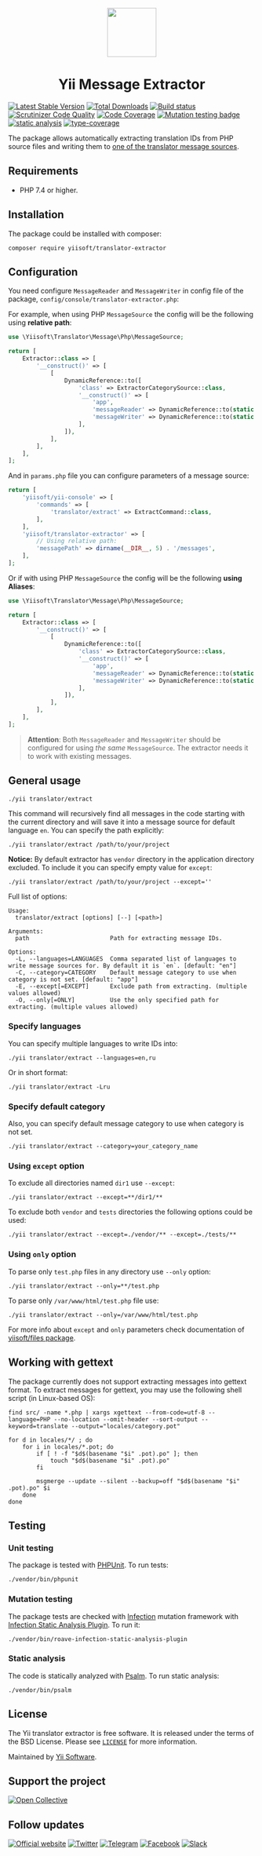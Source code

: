 <p align="center">
    <a href="https://github.com/yiisoft" target="_blank">
        <img src="https://yiisoft.github.io/docs/images/yii_logo.svg" height="100px">
    </a>
</p>
<h1 align="center">Yii Message Extractor</h1>

[![Latest Stable Version](https://poser.pugx.org/yiisoft/translator-extractor/v/stable.png)](https://packagist.org/packages/yiisoft/translator-extractor)
[![Total Downloads](https://poser.pugx.org/yiisoft/translator-extractor/downloads.png)](https://packagist.org/packages/yiisoft/translator-extractor)
[![Build status](https://github.com/yiisoft/translator-extractor/workflows/build/badge.svg)](https://github.com/yiisoft/translator-extractor/actions?query=workflow%3Abuild)
[![Scrutinizer Code Quality](https://scrutinizer-ci.com/g/yiisoft/translator-extractor/badges/quality-score.png?b=master)](https://scrutinizer-ci.com/g/yiisoft/translator-extractor/?branch=master)
[![Code Coverage](https://scrutinizer-ci.com/g/yiisoft/translator-extractor/badges/coverage.png?b=master)](https://scrutinizer-ci.com/g/yiisoft/translator-extractor/?branch=master)
[![Mutation testing badge](https://img.shields.io/endpoint?style=flat&url=https%3A%2F%2Fbadge-api.stryker-mutator.io%2Fgithub.com%2Fyiisoft%2Ftranslator-extractor%2Fmaster)](https://dashboard.stryker-mutator.io/reports/github.com/yiisoft/translator-extractor/master)
[![static analysis](https://github.com/yiisoft/translator-extractor/workflows/static%20analysis/badge.svg)](https://github.com/yiisoft/translator-extractor/actions?query=workflow%3A%22static+analysis%22)
[![type-coverage](https://shepherd.dev/github/yiisoft/translator-extractor/coverage.svg)](https://shepherd.dev/github/yiisoft/translator-extractor)

The package allows automatically extracting translation IDs from PHP source files and writing them to
[one of the translator message sources](https://github.com/yiisoft/translator#message-sources).

## Requirements

- PHP 7.4 or higher.

## Installation

The package could be installed with composer:

```shell
composer require yiisoft/translator-extractor
```

## Configuration

You need configure `MessageReader` and `MessageWriter` in config file of the package, `config/console/translator-extractor.php`:

For example, when using PHP `MessageSource` the config will be the following using **relative path**:

```php
use \Yiisoft\Translator\Message\Php\MessageSource;

return [
    Extractor::class => [
        '__construct()' => [
            [
                DynamicReference::to([
                    'class' => ExtractorCategorySource::class,
                    '__construct()' => [
                        'app',
                        'messageReader' => DynamicReference::to(static fn () => new MessageSource($params['yiisoft/translator-extractor']['messagePath'])),
                        'messageWriter' => DynamicReference::to(static fn () => new MessageSource($params['yiisoft/translator-extractor']['messagePath'])),
                    ],
                ]),
            ],
        ],
    ],
];
```

And in `params.php` file you can configure parameters of a message source:

```php
return [
    'yiisoft/yii-console' => [
        'commands' => [
            'translator/extract' => ExtractCommand::class,
        ],
    ],
    'yiisoft/translator-extractor' => [
        // Using relative path:
        'messagePath' => dirname(__DIR__, 5) . '/messages',
    ],
];
```

Or if with using  PHP `MessageSource` the config will be the following **using Aliases**:

```php
use \Yiisoft\Translator\Message\Php\MessageSource;

return [
    Extractor::class => [
        '__construct()' => [
            [
                DynamicReference::to([
                    'class' => ExtractorCategorySource::class,
                    '__construct()' => [
                        'app',
                        'messageReader' => DynamicReference::to(static fn (Aliases $aliases) => new MessageSource($aliases->get('@message'))),
                        'messageWriter' => DynamicReference::to(static fn (Aliases $aliases) => new MessageSource($aliases->get('@message'))),
                    ],
                ]),
            ],
        ],
    ],
];
```


> **Attention**: Both `MessageReader` and `MessageWriter` should be configured for using _the same_ `MessageSource`. The extractor needs it to work with existing messages.

## General usage

```shell
./yii translator/extract
```

This command will recursively find all messages in the code starting with the current directory and will save it into
a message source for default language `en`. You can specify the path explicitly:

```shell
./yii translator/extract /path/to/your/project
```

**Notice:** By default extractor has `vendor` directory in the application directory excluded. To include it you can specify empty value for `except`:
```shell
./yii translator/extract /path/to/your/project --except=''
```

Full list of options:

```shell
Usage:
  translator/extract [options] [--] [<path>]

Arguments:
  path                       Path for extracting message IDs.

Options:
  -L, --languages=LANGUAGES  Comma separated list of languages to write message sources for. By default it is `en`. [default: "en"]
  -C, --category=CATEGORY    Default message category to use when category is not set. [default: "app"]
  -E, --except[=EXCEPT]      Exclude path from extracting. (multiple values allowed)
  -O, --only[=ONLY]          Use the only specified path for extracting. (multiple values allowed)

```


### Specify languages

You can specify multiple languages to write IDs into:

```shell
./yii translator/extract --languages=en,ru
```

Or in short format:

```shell
./yii translator/extract -Lru
```


### Specify default category

Also, you can specify default message category to use when category is not set.

```shell
./yii translator/extract --category=your_category_name
```


### Using `except` option

To exclude all directories named `dir1` use `--except`:

```shell
./yii translator/extract --except=**/dir1/**
```

To exclude both `vendor` and `tests` directories the following options could be used:

```shell
./yii translator/extract --except=./vendor/** --except=./tests/**
```

### Using `only` option

To parse only `test.php` files in any directory use `--only` option:

```shell
./yii translator/extract --only=**/test.php
```

To parse only `/var/www/html/test.php` file use:

```shell
./yii translator/extract --only=/var/www/html/test.php
```

For more info about `except` and `only` parameters check documentation of
[yiisoft/files package](https://github.com/yiisoft/files).

## Working with gettext

The package currently does not support extracting messages into gettext format. To extract messages for gettext,
you may use the following shell script (in Linux-based OS):

```shell
find src/ -name *.php | xargs xgettext --from-code=utf-8 --language=PHP --no-location --omit-header --sort-output --keyword=translate --output="locales/category.pot"

for d in locales/*/ ; do
    for i in locales/*.pot; do
        if [ ! -f "$d$(basename "$i" .pot).po" ]; then
            touch "$d$(basename "$i" .pot).po"
        fi

        msgmerge --update --silent --backup=off "$d$(basename "$i" .pot).po" $i
    done
done
```

## Testing

### Unit testing

The package is tested with [PHPUnit](https://phpunit.de/). To run tests:

```shell
./vendor/bin/phpunit
```

### Mutation testing

The package tests are checked with [Infection](https://infection.github.io/) mutation framework with
[Infection Static Analysis Plugin](https://github.com/Roave/infection-static-analysis-plugin). To run it:

```shell
./vendor/bin/roave-infection-static-analysis-plugin
```

### Static analysis

The code is statically analyzed with [Psalm](https://psalm.dev/). To run static analysis:

```shell
./vendor/bin/psalm
```

## License

The Yii translator extractor is free software. It is released under the terms of the BSD License. Please
see [`LICENSE`](./LICENSE.md) for more information.

Maintained by [Yii Software](https://www.yiiframework.com/).

## Support the project

[![Open Collective](https://img.shields.io/badge/Open%20Collective-sponsor-7eadf1?logo=open%20collective&logoColor=7eadf1&labelColor=555555)](https://opencollective.com/yiisoft)

## Follow updates

[![Official website](https://img.shields.io/badge/Powered_by-Yii_Framework-green.svg?style=flat)](https://www.yiiframework.com/)
[![Twitter](https://img.shields.io/badge/twitter-follow-1DA1F2?logo=twitter&logoColor=1DA1F2&labelColor=555555?style=flat)](https://twitter.com/yiiframework)
[![Telegram](https://img.shields.io/badge/telegram-join-1DA1F2?style=flat&logo=telegram)](https://t.me/yii3en)
[![Facebook](https://img.shields.io/badge/facebook-join-1DA1F2?style=flat&logo=facebook&logoColor=ffffff)](https://www.facebook.com/groups/yiitalk)
[![Slack](https://img.shields.io/badge/slack-join-1DA1F2?style=flat&logo=slack)](https://yiiframework.com/go/slack)
